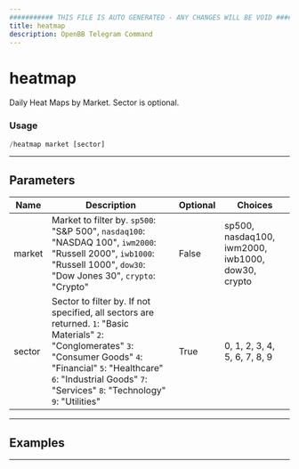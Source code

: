 ```yaml
---
########### THIS FILE IS AUTO GENERATED - ANY CHANGES WILL BE VOID ###########
title: heatmap
description: OpenBB Telegram Command
---
```


# heatmap

Daily Heat Maps by Market. Sector is optional.

### Usage

```python wordwrap
/heatmap market [sector]
```

---

## Parameters

| Name | Description | Optional | Choices |
| ---- | ----------- | -------- | ------- |
| market | Market to filter by. `sp500`: "S&P 500", `nasdaq100`: "NASDAQ 100", `iwm2000`: "Russell 2000", `iwb1000`: "Russell 1000", `dow30`: "Dow Jones 30", `crypto`: "Crypto" | False | sp500, nasdaq100, iwm2000, iwb1000, dow30, crypto |
| sector | Sector to filter by. If not specified, all sectors are returned. `1`: "Basic Materials" `2`: "Conglomerates" `3`: "Consumer Goods" `4`: "Financial" `5`: "Healthcare" `6`: "Industrial Goods" `7`: "Services" `8`: "Technology" `9`: "Utilities" | True | 0, 1, 2, 3, 4, 5, 6, 7, 8, 9 |


---

## Examples


---
